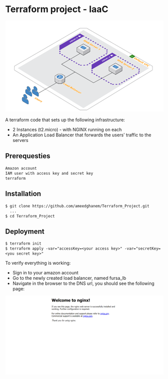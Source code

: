 # Terraform project - IaaC
![](https://github.com/ameedghanem/Terraform-Project/blob/main/logo/logo.png)

  A terraform code that sets up the following infrastructure:
  - 2 Instances (t2.micro) - with NGINX running on each
  - An Application Load Balancer that forwards the users’ traffic to the servers

## Prerequesties
    Amazon account
    IAM user with access key and secret key
    terraform

## Installation
    $ git clone https://github.com/ameedghanem/Terraform_Project.git
      ...
    $ cd Terraform_Project

## Deployment
    $ terraform init
    $ terraform apply -var="accessKey=<your access key>" -var="secretKey=<you secret key>"
    
To verify everything is working:
  - Sign in to your amazon account
  - Go to the newly created load balancer, named fursa_lb
  - Navigate in the browser to the DNS url, you should see the following page:
 
![](https://github.com/ameedghanem/Terraform-Project/blob/main/logo/welcome%20nginx.PNG)
